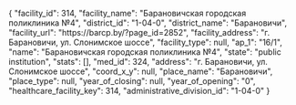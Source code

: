 {
    "facility_id": 314,
    "facility_name": "Барановичская городская поликлиника №4",
    "district_id": "1-04-0",
    "district_name": "Барановичи",
    "facility_url": "https:\/\/barcp.by\/?page_id=2852",
    "facility_address": "г. Барановичи, ул. Слонимское шоссе",
    "facility_type": null,
    "ap_1": "16\/1",
    "name": "Барановичская городская поликлиника №4",
    "state": "public institution",
    "stats": [],
    "med_id": 324,
    "address": "г. Барановичи, ул. Слонимское шоссе",
    "coord_x_y": null,
    "place_name": "Барановичи",
    "place_type": null,
    "year_of_closing": null,
    "year_of_opening": "0",
    "healthcare_facility_key": 314,
    "administrative_division_id": "1-04-0"
}